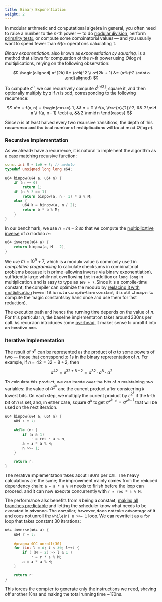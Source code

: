 ```yaml
---
title: Binary Exponentiation
weight: 2
---
```


In modular arithmetic and computational algebra in general, you often need to raise a number to the $n$-th power — to do [modular division](../modular/#modular-division), perform [primality tests](../modular/#fermats-theorem), or compute some combinatorial values — ­and you usually want to spend fewer than $\Theta(n)$ operations calculating it.

*Binary exponentiation*, also known as *exponentiation by squaring*, is a method that allows for computation of the $n$-th power using $O(\log n)$ multiplications, relying on the following observation:

$$
\begin{aligned}
    a^{2k}       &= (a^k)^2
\\  a^{2k + 1}   &= (a^k)^2 \cdot a
\end{aligned}
$$

To compute $a^n$, we can recursively compute $a^{\lfloor n / 2 \rfloor}$, square it, and then optionally multiply by $a$ if $n$ is odd, corresponding to the following recurrence:

$$
a^n = f(a, n) = \begin{cases}
   1,               && n = 0
\\ f(a, \frac{n}{2})^2,     && 2 \mid n
\\ f(a, n - 1) \cdot a, && 2 \nmid n
\end{cases}
$$

Since $n$ is at least halved every two recursive transitions, the depth of this recurrence and the total number of multiplications will be at most $O(\log n)$.

### Recursive Implementation

As we already have a recurrence, it is natural to implement the algorithm as a case matching recursive function:

```c++
const int M = 1e9 + 7; // modulo
typedef unsigned long long u64;

u64 binpow(u64 a, u64 n) {
    if (n == 0)
        return 1;
    if (n % 2 == 1)
        return binpow(a, n - 1) * a % M;
    else {
        u64 b = binpow(a, n / 2);
        return b * b % M;
    }
}
```

In our benchmark, we use $n = m - 2$ so that we compute the [multiplicative inverse](../modular/#modular-division) of $a$ modulo $m$:

```c++
u64 inverse(u64 a) {
    return binpow(a, M - 2);
}
```

We use $m = 10^9+7$, which is a modulo value is commonly used in *competitive programming* to calculate checksums in combinatorial problems because it is prime (allowing inverse via binary exponentiation), sufficiently large while not overflowing `int` in addition or `long long` in multiplication, and is easy to type as `1e9 + 7`. Since it is a compile-time constant, the compiler can optimize the modulo by [replacing it with multiplication](/hpc/arithmetic/division/) (even if it is not a compile-time constant, it is still cheaper to compute the magic constants by hand once and use them for fast reduction).

The execution path and hence the running time depends on the value of $n$. For this particular $n$, the baseline implementation takes around 330ns per call. As recursion introduces some [overhead](/hpc/architecture/functions/), it makes sense to unroll it into an iterative one.

### Iterative Implementation

The result of $a^n$ can be represented as the product of $a$ to some powers of two — those that correspond to 1s in the binary representation of $n$. For example, if $n = 42 = 32 + 8 + 2$, then

$$
a^{42} = a^{32+8+2} = a^{32} \cdot a^8 \cdot a^2 
$$

To calculate this product, we can iterate over the bits of $n$ maintaining two variables: the value of $a^{2^k}$ and the current product after considering $k$ lowest bits. On each step, we multiply the current product by $a^{2^k}$ if the $k$-th bit of $n$ is set, and, in either case, square $a^k$ to get $a^{2^k \cdot 2} = a^{2^{k+1}}$ that will be used on the next iteration.

```c++
u64 binpow(u64 a, u64 n) {
    u64 r = 1;
    
    while (n) {
        if (n & 1)
            r = res * a % M;
        a = a * a % M;
        n >>= 1;
    }
    
    return r;
}
```

The iterative implementation takes about 180ns per call. The heavy calculations are the same; the improvement mainly comes from the reduced dependency chain: `a = a * a % M` needs to finish before the loop can proceed, and it can now execute concurrently with `r = res * a % M`.

The performance also benefits from $n$ being a constant, [making all branches predictable](/hpc/pipelining/branching/) and letting the scheduler know what needs to be executed in advance. The compiler, however, does not take advantage of it and does not unroll the `while(n) n >>= 1` loop. We can rewrite it as a `for` loop that takes constant 30 iterations:

```c++
u64 inverse(u64 a) {
    u64 r = 1;
    
    #pragma GCC unroll(30)
    for (int l = 0; l < 30; l++) {
        if ( (M - 2) >> l & 1 )
            r = r * a % M;
        a = a * a % M;
    }

    return r;
}
```

This forces the compiler to generate only the instructions we need, shoving off another 10ns and making the total running time ~170ns.
